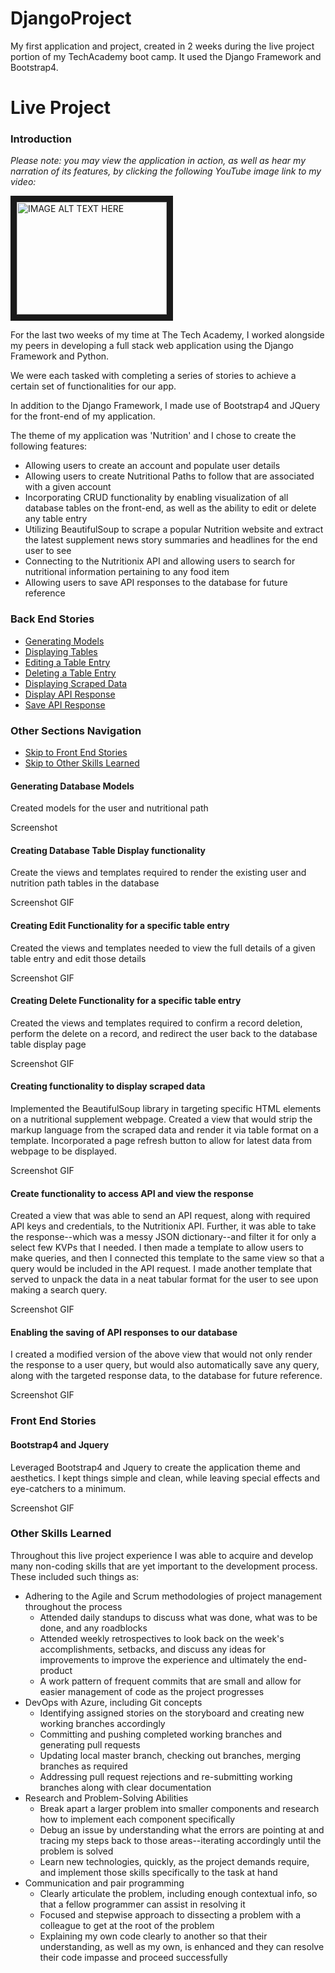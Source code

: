 # DjangoProject
My first application and project, created in 2 weeks during the live project portion of my TechAcademy boot camp. It used the Django Framework and Bootstrap4.
# Live Project
### Introduction

*Please note: you may view the application in action, as well as hear my narration of its features, by clicking the following YouTube image link to my video:*

<a href="http://www.youtube.com/watch?feature=player_embedded&v=yhTrgGjiwh0
" target="_blank"><img src="http://img.youtube.com/vi/yhTrgGjiwh0/0.jpg" 
alt="IMAGE ALT TEXT HERE" width="240" height="180" border="10" /></a>

For the last two weeks of my time at The Tech Academy, I worked alongside my peers in developing a full stack web application using the Django Framework and Python. 

We were each tasked with completing a series of stories to achieve a certain set of functionalities for our app. 

In addition to the Django Framework, I made use of Bootstrap4 and JQuery for the front-end of my application. 

The theme of my application was 'Nutrition' and I chose to create the following features:

- Allowing users to create an account and populate user details
- Allowing users to create Nutritional Paths to follow that are associated with a given account
- Incorporating CRUD functionality by enabling visualization of all database tables on the front-end, as well as the ability to edit or delete any table entry
- Utilizing BeautifulSoup to scrape a popular Nutrition website and extract the latest supplement news story summaries and headlines for the end user to see
- Connecting to the Nutritionix API and allowing users to search for nutritional information pertaining to any food item
- Allowing users to save API responses to the database for future reference

### Back End Stories
- [Generating Models](#generating-database-models)
- [Displaying Tables](#creating-database-table-display-functionality)
- [Editing a Table Entry](#creating-edit-functionality-for-a-specific-table-entry)
- [Deleting a Table Entry](#creating-delete-functionality-for-a-specific-table-entry)
- [Displaying Scraped Data](#creating-functionality-to-display-scraped-data)
- [Display API Response](#create-functionality-to-access-API-and-view-the-response)
- [Save API Response](#enabling-the-saving-of-API-responses-to-our-database)

### Other Sections Navigation
- [Skip to Front End Stories](#front-end-stories)
- [Skip to Other Skills Learned](#other-skills-learned)


#### Generating Database Models 

Created models for the user and nutritional path

Screenshot

#### Creating Database Table Display functionality

Create the views and templates required to render the existing user and nutrition path tables in the database

Screenshot
GIF

#### Creating Edit Functionality for a specific table entry

Created the  views and templates needed to view the full details of a given table entry and edit those details 
 
Screenshot
GIF

#### Creating Delete Functionality for a specific table entry

Created the views and templates required to confirm a record deletion, perform the delete on a record, and redirect the user back to the database table display page

Screenshot
GIF

#### Creating functionality to display scraped data 

Implemented the BeautifulSoup library in targeting specific HTML elements on a nutritional supplement webpage. Created a view that would strip the markup language from the scraped data and render it via table format on a template. Incorporated a page refresh button to allow for latest data from webpage to be displayed.

Screenshot
GIF

#### Create functionality to access API and view the response 

Created a view that was able to send an API request, along with required API keys and credentials, to the Nutritionix API. 
Further, it was able to take the response--which was a messy JSON dictionary--and filter it for only a select few KVPs that I needed. I then made a template to allow users to make queries, and then I connected this template to the same view so that a query would be included in the API request. 
I made another template that served to unpack the data in a neat tabular format for the user to see upon making a search query. 

Screenshot
GIF

#### Enabling the saving of API responses to our database 

I created a modified version of the above view that would not only render the response to a user query, but would also automatically save any query, along with the targeted response data, to the database for future reference.

Screenshot
GIF

### Front End Stories
#### Bootstrap4 and Jquery

Leveraged Bootstrap4 and Jquery to create the application theme and aesthetics. I kept things simple and clean, while leaving special effects and eye-catchers to a minimum. 

Screenshot
GIF

### Other Skills Learned

Throughout this live project experience I was able to acquire and develop many non-coding skills that are yet important to the 
development process. These included such things as:
- Adhering to the Agile and Scrum methodologies of project management throughout the process
	- Attended daily standups to discuss what was done, what was to be done, and any roadblocks
	- Attended weekly retrospectives to look back on the week's accomplishments, setbacks, and discuss any ideas for improvements
	to improve the experience and ultimately the end-product
	- A work pattern of frequent commits that are small and allow for easier management of code as the project progresses
- DevOps with Azure, including Git concepts
	- Identifying assigned stories on the storyboard and creating new working branches accordingly
	- Committing and pushing completed working branches and generating pull requests
	- Updating local master branch, checking out branches, merging branches as required 
	- Addressing pull request rejections and re-submitting working branches along with clear documentation
- Research and Problem-Solving Abilities
	- Break apart a larger problem into smaller components and research how to implement each component specifically
	- Debug an issue by understanding what the errors are pointing at and tracing my steps back to those areas--iterating
	accordingly until the problem is solved 
	- Learn new technologies, quickly, as the project demands require, and implement those skills specifically to the task at
	hand
- Communication and pair programming
	- Clearly articulate the problem, including enough contextual info, so that a fellow programmer can assist in resolving it
	- Focused and stepwise approach to dissecting a problem with a colleague to get at the root of the problem 
	- Explaining my own code clearly to another so that their understanding, as well as my own, is enhanced and they can resolve their
	code impasse and proceed successfully

